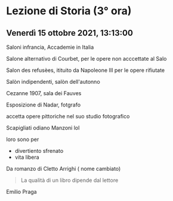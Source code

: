 # Lezione di Storia (3° ora) 
## Venerdì 15 ottobre 2021, 13:13:00


Saloni infrancia, Accademie in Italia

Salone alternativo di Courbet, per le opere non acccettate al Salo

Salon des refusèes, itituito da Napoleone III per le opere rifiutate


Salòn indipendenti, salòn dell'autonno

Cezanne 1907, sala dei Fauves

Esposizione di Nadar, fotgrafo

accetta opere pittoriche nel suo studio fotografico


Scapigliati odiano Manzoni lol

loro sono per

* divertiento sfrenato
* vita libera

Da romanzo di Cletto Arrighi ( nome cambiato)

> La qualità di un libro dipende dal lettore
> 
Emilio Praga
<!--stackedit_data:
eyJoaXN0b3J5IjpbMTMwMTIzODkwNywtMzcyMzIzMTNdfQ==
-->